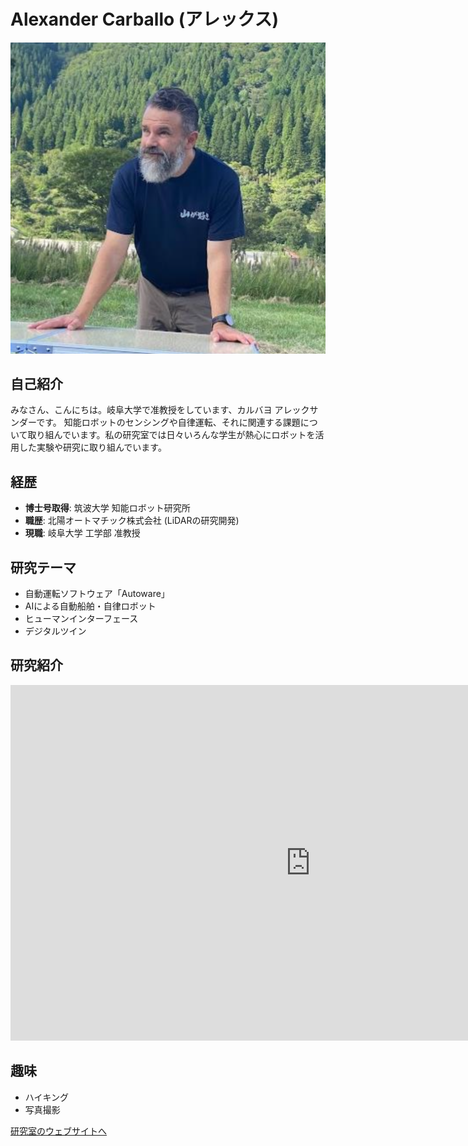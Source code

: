 # Alexander Carballo (アレックス)

![アレックスの写真](/img/profile/alex.png)

## 自己紹介
みなさん、こんにちは。岐阜大学で准教授をしています、カルバヨ アレックサンダーです。
知能ロボットのセンシングや自律運転、それに関連する課題について取り組んでいます。私の研究室では日々いろんな学生が熱心にロボットを活用した実験や研究に取り組んでいます。

## 経歴
- **博士号取得**: 筑波大学 知能ロボット研究所
- **職歴**: 北陽オートマチック株式会社 (LiDARの研究開発)
- **現職**: 岐阜大学 工学部 准教授

## 研究テーマ
- 自動運転ソフトウェア「Autoware」
- AIによる自動船舶・自律ロボット
- ヒューマンインターフェース
- デジタルツイン

## 研究紹介
<div class="slide-container">
  <iframe src="https://docs.google.com/presentation/d/1vFw3FhVVgzEEcM3ZwML4IEEnCVqIC-ZBCAFfbDoBujk/embed?start=false&loop=false&delayms=3000" frameborder="0" width="960" height="569" allowfullscreen="true" mozallowfullscreen="true" webkitallowfullscreen="true"></iframe>
</div>

## 趣味
- ハイキング
- 写真撮影

[研究室のウェブサイトへ](index.html)
